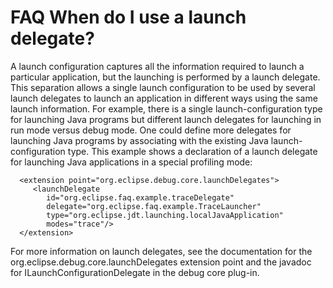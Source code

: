 

FAQ When do I use a launch delegate?
====================================

A launch configuration captures all the information required to launch a particular application, but the launching is performed by a launch delegate. This separation allows a single launch configuration to be used by several launch delegates to launch an application in different ways using the same launch information. For example, there is a single launch-configuration type for launching Java programs but different launch delegates for launching in run mode versus debug mode. One could define more delegates for launching Java programs by associating with the existing Java launch-configuration type. This example shows a declaration of a launch delegate for launching Java applications in a special profiling mode:

      <extension point="org.eclipse.debug.core.launchDelegates">
         <launchDelegate
            id="org.eclipse.faq.example.traceDelegate"
            delegate="org.eclipse.faq.example.TraceLauncher"
            type="org.eclipse.jdt.launching.localJavaApplication"
            modes="trace"/>
      </extension>

For more information on launch delegates, see the documentation for the org.eclipse.debug.core.launchDelegates extension point and the javadoc for ILaunchConfigurationDelegate in the debug core plug-in.

